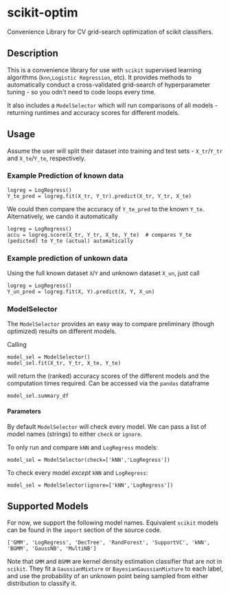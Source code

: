 # scikit-optim
Convenience Library for CV grid-search optimization of scikit classifiers.

## Description

This is a convenience library for use with `scikit` supervised learning algorithms (`knn`,`Logistic Regression`, etc). It provides methods to automatically conduct a cross-validated grid-search of hyperparameter tuning - so you odn't need to code loops every time.

It also includes a `ModelSelector` which will run comparisons of all models - returning runtimes and accuracy scores for different models.

## Usage

Assume the user will split their dataset into training and test sets - `X_tr`/`Y_tr` and `X_te`/`Y_te`, respectively.

### Example Prediction of known data
```
logreg = LogRegress()
Y_te_pred = logreg.fit(X_tr, Y_tr).predict(X_tr, Y_tr, X_te)
```
We could then compare the accuracy of `Y_te_pred` to the known `Y_te`. Alternatively, we cando it automatically
```
logreg = LogRegress()
accu = logreg.score(X_tr, Y_tr, X_te, Y_te)  # compares Y_te (pedicted) to Y_te (actual) automatically
```

### Example prediction of unkown data

Using the full known dataset `X`/`Y` and unknown dataset `X_un`, just call
```
logreg = LogRegress()
Y_un_pred = logreg.fit(X, Y).predict(X, Y, X_un)
```

### ModelSelector

The `ModelSelector` provides an easy way to compare preliminary (though optimized) results on different models.

Calling
```
model_sel = ModelSelector()
model_sel.fit(X_tr, Y_tr, X_te, Y_te)
```
will return the (ranked) accuracy scores of the different models and the computation times required. Can be accessed via the `pandas` dataframe
```
model_sel.summary_df
```

#### Parameters

By default `ModelSelector` will check every model. We can pass a list of model names (strings) to either `check` or `ignore`.

To only run and compare `kNN` and `LogRegress` models:
```
model_sel = ModelSelector(check=['kNN','LogRegress'])
```
To check every model *except* `kNN` and `LogRegress`:
```
model_sel = ModelSelector(ignore=['kNN','LogRegress'])
```

## Supported Models

For now, we support the following model names. Equivalent `scikit` models can be found in the `import` section of the source code.
```
['GMM', 'LogRegress', 'DecTree', 'RandForest', 'SupportVC', 'kNN', 'BGMM', 'GaussNB', 'MultiNB']
```
Note that `GMM` and `BGMM` are kernel density estimation classifier that are not in `scikit`. They fit a `GaussianMixture` or `BayesianGaussianMixture` to each label, and use the probability of an unknown point being sampled from either distribution to classify it.

